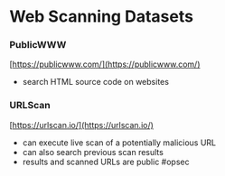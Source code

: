 # Web Scanning Datasets

### PublicWWW

[https://publicwww.com/](https://publicwww.com/)

* search HTML source code on websites

### URLScan

[https://urlscan.io/](https://urlscan.io/)

* can execute live scan of a potentially malicious URL
* can also search previous scan results
* results and scanned URLs are public #opsec

